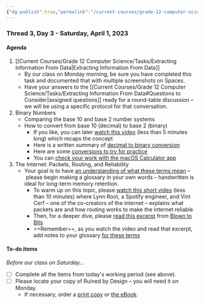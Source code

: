 ```yaml
---
{"dg-publish":true,"permalink":"/current-courses/grade-12-computer-science/thread-3/day-3/","dgHomeLink":false}
---
```


### Thread 3, Day 3 - Saturday, April 1, 2023
#### Agenda

1. [[Current Courses/Grade 12 Computer Science/Tasks/Extracting Information From Data|Extracting Information From Data]]
	- By our class on Monday morning, be sure you have completed this task and documented that with multiple screenshots on Spaces.
	- Have your answers to the [[Current Courses/Grade 12 Computer Science/Tasks/Extracting Information From Data#Questions to Consider|assigned questions]] ready for a round-table discussion – we will be using a specific protocol for that conversation.
2. Binary Numbers
	- Comparing the base 10 and base 2 number systems
	- How to convert from base 10 (decimal) to base 2 (binary)
		- If you like, you can later [watch this video](https://drive.google.com/file/d/1rT8mS1w2MawnRnF0RyDaTF-7Zroc4e_I/view?usp=share_link) (less than 5 minutes long) which recaps the concept
		- Here is a written summary of [decimal to binary conversion](https://drive.google.com/file/d/1878MgikvglczifzbR2Pl8ZX3gD9OhX6E/view?usp=share_link)
		- Here are some [conversions to try for practice](https://drive.google.com/file/d/1vzjmmWwWgdtNMEalrTAjNx4Axrr1MU3h/view?usp=share_link)
		- You can [check your work with the macOS Calculator app](https://drive.google.com/file/d/1NC2Nnu2994rXoba0UbEeFoI9fUC5fHZp/view)
3. The Internet: Packets, Routing, and Reliability
	- Your goal is to have [an understanding of what these terms mean](https://drive.google.com/file/d/1RS-kR5Bv4ljxBE3ZyJCwX5KOaSFJ77if/view?usp=share_link) – please begin making a glossary in your own words – handwritten is ideal for long-term memory retention.
		- To warm up on this topic, please [watch this short video](https://www.youtube.com/embed/AYdF7b3nMto) (less than 10 minutes) where Lynn Root, a Spotify engineer, and Vint Cerf – one of the co-creators of the internet – explains what packets are and how routing works to make the Internet reliable
		- Then, for a deeper dive, please [read this excerpt](https://drive.google.com/file/d/17twDnLX5mt4NI2vlFaJEmxaMO9esyHq5/view?usp=share_link) from [Blown to Bits](https://www.bitsbook.com/thebook/)
		- ==Remember==, as you watch the video and read that excerpt, add notes to your glossary [for these terms](https://drive.google.com/file/d/1RS-kR5Bv4ljxBE3ZyJCwX5KOaSFJ77if/view?usp=share_link)
   
#### To-do items

*Before our class on Saturday...*

- [ ] Complete all the items from today's working period (see above).
- [ ] Please locate your copy of Ruined by Design – you will need it on Monday.
	- If necessary, order a [print copy](https://www.amazon.ca/Ruined-Design-Designers-Destroyed-World/dp/1090532083/ref=sr_1_1?keywords=ruined+by+design&qid=1666087911&qu=eyJxc2MiOiIxLjIxIiwicXNhIjoiMS4wMCIsInFzcCI6IjEuMzgifQ==&sprefix=ruined+by+design,aps,74&sr=8-1) or [the eBook](https://www.amazon.ca/Ruined-Design-Designers-Destroyed-World-ebook/dp/B07PS16XY9/ref=tmm_kin_swatch_0?_encoding=UTF8&qid=&sr=).